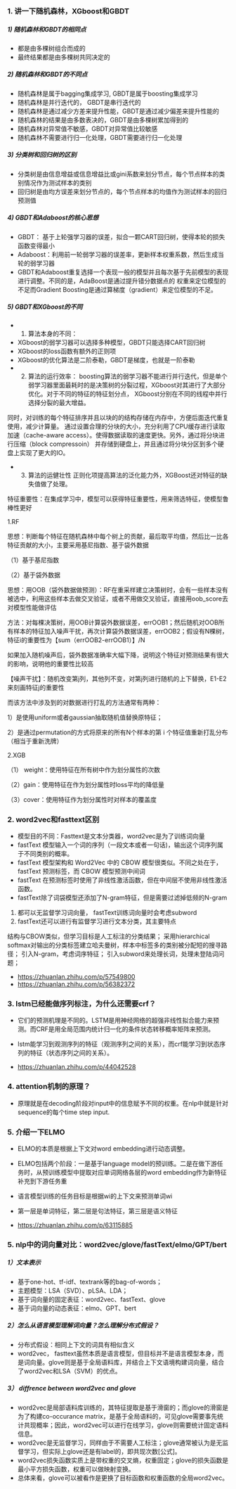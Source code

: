 ### 1. 讲一下随机森林，XGboost和GBDT
##### 1) 随机森林和GBDT的相同点
- 都是由多棵树组合而成的
- 最终结果都是由多棵树共同决定的

##### 2) 随机森林和GBDT的不同点
- 随机森林是属于bagging集成学习, GBDT是属于boosting集成学习
- 随机森林是并行迭代的， GBDT是串行迭代的
- 随机森林是通过减少方差来提升性能，GBDT是通过减少偏差来提升性能的
- 随机森林的结果是由多数表决的，GBDT是由多棵树累加得到的
- 随机森林对异常值不敏感，GBDT对异常值比较敏感
- 随机森林不需要进行归一化处理，GBDT需要进行归一化处理

##### 3) 分类树和回归树的区别
- 分类树是由信息增益或信息增益比或gini系数来划分节点，每个节点样本的类别情况作为测试样本的类别
- 回归树是由均方误差来划分节点的，每个节点样本的均值作为测试样本的回归预测值

##### 4) GBDT和Adaboost的核心思想
- GBDT： 基于上轮强学习器的误差，拟合一颗CART回归树，使得本轮的损失函数变得最小
- Adaboost：利用前一轮弱学习器的误差率，更新样本权重系数，然后生成当轮的弱学习器
- GBDT和Adaboost重复选择一个表现一般的模型并且每次基于先前模型的表现进行调整。不同的是，AdaBoost是通过提升错分数据点的
权重来定位模型的不足而Gradient Boosting是通过算梯度（gradient）来定位模型的不足。

##### 5) GBDT和XGboost的不同
- 1. 算法本身的不同：
- XGboost的弱学习器可以选择多种模型，GBDT只能选择CART回归树
- XGboost的loss函数有额外的正则项
- XGboost的优化算法是二阶泰勒，GBDT是梯度，也就是一阶泰勒
- 2. 算法的运行效率：
boosting算法的弱学习器不能进行并行迭代，但是单个弱学习器里面最耗时的是决策树的分裂过程，XGboost对其进行了大部分优化。对于不同的特征的特征划分点，
XGboost分别在不同的线程中并行选择分裂的最大增益。

同时，对训练的每个特征排序并且以块的的结构存储在内存中，方便后面迭代重复使用，减少计算量。
通过设置合理的分块的大小，充分利用了CPU缓存进行读取加速（cache-aware access）。使得数据读取的速度更快。另外，通过将分块进行压缩（block compressoin）
并存储到硬盘上，并且通过将分块分区到多个硬盘上实现了更大的IO。

- 3. 算法的运健壮性
正则化项提高算法的泛化能力外，XGBoost还对特征的缺失值做了处理。







特征重要性：在集成学习中，模型可以获得特征重要性，用来筛选特征，使模型鲁棒性更好

1.RF

思想：判断每个特征在随机森林中每个树上的贡献，最后取平均值，然后比一比各特征贡献的大小，主要采用基尼指数、基于袋外数据

（1）基于基尼指数



（2）基于袋外数据

思想：用OOB（袋外数据做预测）：RF在重采样建立决策树时，会有一些样本没有被选中，利用这些样本去做交叉验证，或者不用做交叉验证，直接用oob_score去对模型性能做评估

方法：对每棵决策树，用OOB计算袋外数据误差，errOOB1；然后随机对OOB所有样本的特征加入噪声干扰，再次计算袋外数据误差，errOOB2；假设有N棵树，特征i的重要性为【sum（errOOB2-errOOB1）】/N

如果加入随机噪声后，袋外数据准确率大幅下降，说明这个特征对预测结果有很大的影响，说明他的重要性比较高

【噪声干扰】：随机改变第j列，其他列不变，对第j列进行随机的上下替换，E1-E2来刻画特征j的重要性

而该方法中涉及到的对数据进行打乱的方法通常有两种：

1）是使用uniform或者gaussian抽取随机值替换原特征；

2）是通过permutation的方式将原来的所有N个样本的第 i 个特征值重新打乱分布（相当于重新洗牌）



2.XGB

（1） weight：使用特征在所有树中作为划分属性的次数

（2）gain：使用特征在作为划分属性时loss平均的降低量

（3）cover：使用特征作为划分属性时对样本的覆盖度


### 2. word2vec和fasttext区别
- 模型目的不同：Fasttext是文本分类器，word2vec是为了训练词向量
- fastText 模型输入一个词的序列（一段文本或者一句话)，输出这个词序列属于不同类别的概率。
- fastText 模型架构和 Word2Vec 中的 CBOW 模型很类似。不同之处在于，fastText 预测标签，而 CBOW 模型预测中间词
- fastText 在预测标签时使用了非线性激活函数，但在中间层不使用非线性激活函数。
- fastText除了词袋模型还添加了N-gram特征，但是需要过滤掉低频的N-gram  
1. 都可以无监督学习词向量， fastText训练词向量时会考虑subword  
2. fastText还可以进行有监督学习进行文本分类，其主要特点

结构与CBOW类似，但学习目标是人工标注的分类结果；
采用hierarchical softmax对输出的分类标签建立哈夫曼树，样本中标签多的类别被分配短的搜寻路径；
引入N-gram，考虑词序特征；
引入subword来处理长词，处理未登陆词问题；

- https://zhuanlan.zhihu.com/p/57549800
- https://zhuanlan.zhihu.com/p/56382372

### 3. lstm已经能做序列标注，为什么还需要crf？
- 它们的预测机理是不同的。LSTM是用神经网络的超强非线性拟合能力来预测。而CRF是用全局范围内统计归一化的条件状态转移概率矩阵来预测。
- lstm能学习到观测序列的特征（观测序列之间的关系），而crf能学习到状态序列的特征（状态序列之间的关系）。

- https://zhuanlan.zhihu.com/p/44042528

### 4. attention机制的原理？
- 原理就是在decoding阶段对input中的信息赋予不同的权重。在nlp中就是针对sequence的每个time step input.

### 5. 介绍一下ELMO
- ELMO的本质是根据上下文对word embedding进行动态调整。 
- ELMO包括两个阶段：一是基于language model的预训练。二是在做下游任务时，从预训练模型中提取对应单词网络各层的word embedding作为新特征补充到下游任务重
- 语言模型训练的任务目标是根据wi的上下文来预测单词wi
- 第一层是单词特征，第二层是句法特征，第三层是语义特征

- https://zhuanlan.zhihu.com/p/63115885

### 5. nlp中的词向量对比：word2vec/glove/fastText/elmo/GPT/bert
##### 1）文本表示
- 基于one-hot、tf-idf、textrank等的bag-of-words；
- 主题模型：LSA（SVD）、pLSA、LDA；
- 基于词向量的固定表征：word2vec、fastText、glove
- 基于词向量的动态表征：elmo、GPT、bert

##### 2）怎么从语言模型理解词向量？怎么理解分布式假设？
- 分布式假设：相同上下文的词具有相似含义
- word2vec， fasttext虽然本质是语言模型，但目标并不是语言模型本身，而是词向量。glove则是基于全局语料库，并结合上下文语境构建词向量，结合了word2vec和LSA（SVM）的优点。

##### 3） diffrence between word2vec and glove
- word2vec是局部语料库训练的，其特征提取是基于滑窗的；而glove的滑窗是为了构建co-occurance matrix，是基于全局语料的，可见glove需要事先统计共现概率；因此，word2vec可以进行在线学习，glove则需要统计固定语料信息。
- word2vec是无监督学习，同样由于不需要人工标注；glove通常被认为是无监督学习，但实际上glove还是有label的，即共现次数[公式]。
- word2vec损失函数实质上是带权重的交叉熵，权重固定；glove的损失函数是最小平方损失函数，权重可以做映射变换。
- 总体来看，glove可以被看作是更换了目标函数和权重函数的全局word2vec。
